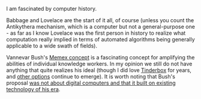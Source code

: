 I am fascinated by computer history.

Babbage and Lovelace are the start of it all, of course (unless you count the
Antikythera mechanism, which is a computer but not a general-purpose one - as
far as I know Lovelace was the first person in history to realize what
computation really implied in terms of automated algorithms being generally
applicable to a wide swath of fields).

Vannevar Bush's [Memex
concept](https://www.theatlantic.com/magazine/archive/1945/07/as-we-may-think/303881/)
is a fascinating concept for amplifying the abilities of individual knowledge
workers. In my opinion we still do not have anything that quite realizes his
ideal (though I did love [Tinderbox](http://www.eastgate.com/Tinderbox/) for
years, and [other
options](https://srconstantin.posthaven.com/how-to-make-a-memex) continue to
emerge). It is worth noting that Bush's proposal [was not about digital
computers and that it built on existing technology of his
era](http://people.ischool.berkeley.edu/~buckland/goldbush.html).
